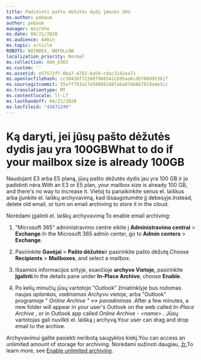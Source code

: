 ```yaml
---
title: Padidinti pašto dėžutės dydį įmonės SKU
ms.author: pebaum
author: pebaum
manager: mnirkhe
ms.date: 04/21/2020
ms.audience: Admin
ms.topic: article
ROBOTS: NOINDEX, NOFOLLOW
localization_priority: Normal
ms.collection: Adm_O365
ms.custom: ''
ms.assetid: e57572ff-0ba7-4782-ba5d-cdac3142ea71
ms.openlocfilehash: cc3842bf7226079b8542cb95aa0cdbf00d95361f
ms.sourcegitcommit: 55eff703a17e500681d8fa6a87eb067019ade3cc
ms.translationtype: MT
ms.contentlocale: lt-LT
ms.lasthandoff: 04/22/2020
ms.locfileid: "43671249"
---
```

# <a name="what-to-do-if-your-mailbox-size-is-already-100gb"></a><span data-ttu-id="64b7b-102">Ką daryti, jei jūsų pašto dėžutės dydis jau yra 100GB</span><span class="sxs-lookup"><span data-stu-id="64b7b-102">What to do if your mailbox size is already 100GB</span></span>

<span data-ttu-id="64b7b-103">Naudojant E3 arba E5 planą, jūsų pašto dėžutės dydis jau yra 100 GB ir jo padidinti nėra.</span><span class="sxs-lookup"><span data-stu-id="64b7b-103">With an E3 or E5 plan, your mailbox size is already 100 GB, and there's no way to increase it.</span></span> <span data-ttu-id="64b7b-104">Vietoj to panaikinkite senus el. laiškus arba įjunkite el. laiškų archyvavimą, kad išsaugotumėte jį debesyje.</span><span class="sxs-lookup"><span data-stu-id="64b7b-104">Instead, delete old email, or turn on email archiving to store it in the cloud.</span></span> 
  
<span data-ttu-id="64b7b-105">Norėdami įgalinti el. laiškų archyvavimą:</span><span class="sxs-lookup"><span data-stu-id="64b7b-105">To enable email archiving:</span></span>
  
1. <span data-ttu-id="64b7b-106">"Microsoft 365" administravimo centre eikite į **Administravimo centrai** \> **Exchange**.</span><span class="sxs-lookup"><span data-stu-id="64b7b-106">In the Microsoft 365 admin center, go to **Admin centers** \> **Exchange**.</span></span> 
    
2. <span data-ttu-id="64b7b-107">Pasirinkite **Gavėjai** \> **Pašto dėžutės**ir pasirinkite pašto dėžutę.</span><span class="sxs-lookup"><span data-stu-id="64b7b-107">Choose **Recipients** \> **Mailboxes**, and select a mailbox.</span></span> 
    
3. <span data-ttu-id="64b7b-108">Išsamios informacijos srityje, esančioje **archyve Vietoje,** pasirinkite **Įgalinti**.</span><span class="sxs-lookup"><span data-stu-id="64b7b-108">In the details pane under **In-Place Archive**, choose **Enable**.</span></span> 
    
4. <span data-ttu-id="64b7b-109">Po kelių minučių jūsų vartotojo "Outlook" žiniatinklyje bus rodomas naujas *aplankas, vadinamas Archyvu vietoje,* arba "Outlook" programoje " *Online Archive " \<-\> pavadinimas* .</span><span class="sxs-lookup"><span data-stu-id="64b7b-109">After a few minutes, a new folder will appear in your user's Outlook on the web called  *In-Place Archive*  , or in Outlook app called  *Online Archive - \<name\>*  .</span></span> <span data-ttu-id="64b7b-110">Jūsų vartotojas gali nuvilkti el. laišką į archyvą.</span><span class="sxs-lookup"><span data-stu-id="64b7b-110">Your user can drag and drop email to the archive.</span></span> 
    
<span data-ttu-id="64b7b-111">Archyvavimui galite pasiekti neribotą saugyklos kiekį.</span><span class="sxs-lookup"><span data-stu-id="64b7b-111">You can access an unlimited amount of storage for archiving.</span></span> <span data-ttu-id="64b7b-112">Norėdami sužinoti daugiau, [žr.](https://docs.microsoft.com/office365/securitycompliance/enable-unlimited-archiving)</span><span class="sxs-lookup"><span data-stu-id="64b7b-112">To learn more, see [Enable unlimited archiving](https://docs.microsoft.com/office365/securitycompliance/enable-unlimited-archiving).</span></span>
  

